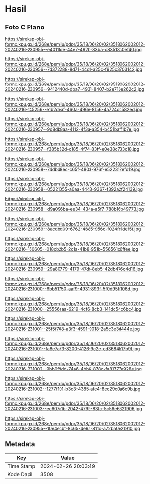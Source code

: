 # Hasil

## Foto C Plano

https://sirekap-obj-formc.kpu.go.id/268e/pemilu/pdpr/35/18/06/20/02/3518062002012-20240216-230955--e4011fde-44e7-492b-83ba-c83513c0ef40.jpg

https://sirekap-obj-formc.kpu.go.id/268e/pemilu/pdpr/35/18/06/20/02/3518062002012-20240216-230956--7d372288-8d71-44d1-a25c-f925c3703142.jpg

https://sirekap-obj-formc.kpu.go.id/268e/pemilu/pdpr/35/18/06/20/02/3518062002012-20240216-230956--9412440d-dba7-4931-8407-b2e716e262c2.jpg

https://sirekap-obj-formc.kpu.go.id/268e/pemilu/pdpr/35/18/06/20/02/3518062002012-20240216-145256--e1b2deaf-460a-496e-8156-4a724dc582ed.jpg

https://sirekap-obj-formc.kpu.go.id/268e/pemilu/pdpr/35/18/06/20/02/3518062002012-20240216-230957--9d8db8aa-4112-4f3a-a354-b451baff1b7e.jpg

https://sirekap-obj-formc.kpu.go.id/268e/pemilu/pdpr/35/18/06/20/02/3518062002012-20240216-230957--f385b32d-c185-4f74-83ff-e0e38c733c18.jpg

https://sirekap-obj-formc.kpu.go.id/268e/pemilu/pdpr/35/18/06/20/02/3518062002012-20240216-230958--74dbd8ec-c65f-4803-976f-e522312efd19.jpg

https://sirekap-obj-formc.kpu.go.id/268e/pemilu/pdpr/35/18/06/20/02/3518062002012-20240216-230958--05221055-a0aa-4443-9367-f392a2f24139.jpg

https://sirekap-obj-formc.kpu.go.id/268e/pemilu/pdpr/35/18/06/20/02/3518062002012-20240216-230958--d9a096ba-ee34-434a-a5f7-788b16b49773.jpg

https://sirekap-obj-formc.kpu.go.id/268e/pemilu/pdpr/35/18/06/20/02/3518062002012-20240216-230959--8acdbd09-6762-4685-956c-f024fc1def5f.jpg

https://sirekap-obj-formc.kpu.go.id/268e/pemilu/pdpr/35/18/06/20/02/3518062002012-20240216-150605--018cb2b5-2c1a-41b8-951b-556561c6ffee.jpg

https://sirekap-obj-formc.kpu.go.id/268e/pemilu/pdpr/35/18/06/20/02/3518062002012-20240216-230959--29a80779-4179-47df-8eb5-42db476c4d16.jpg

https://sirekap-obj-formc.kpu.go.id/268e/pemilu/pdpr/35/18/06/20/02/3518062002012-20240216-231000--6bb51750-aaf9-4931-893f-5f0d95ff106d.jpg

https://sirekap-obj-formc.kpu.go.id/268e/pemilu/pdpr/35/18/06/20/02/3518062002012-20240216-231000--25556aaa-6219-4cf6-8cb3-141dc54c6bc4.jpg

https://sirekap-obj-formc.kpu.go.id/268e/pemilu/pdpr/35/18/06/20/02/3518062002012-20240216-231001--25f5f708-a3f3-4591-9018-2a5c3e3d444e.jpg

https://sirekap-obj-formc.kpu.go.id/268e/pemilu/pdpr/35/18/06/20/02/3518062002012-20240216-231001--fa8e7a73-8200-4126-9c2e-cd3684b17b9f.jpg

https://sirekap-obj-formc.kpu.go.id/268e/pemilu/pdpr/35/18/06/20/02/3518062002012-20240216-231002--9bb0f9dd-74a6-4bb6-878c-fa81777e928e.jpg

https://sirekap-obj-formc.kpu.go.id/268e/pemilu/pdpr/35/18/06/20/02/3518062002012-20240216-231002--1277f101-b3c3-4385-afe4-8ec29c0a6c9b.jpg

https://sirekap-obj-formc.kpu.go.id/268e/pemilu/pdpr/35/18/06/20/02/3518062002012-20240216-231003--ec607c1b-2042-4799-83fc-5c56e6621906.jpg

https://sirekap-obj-formc.kpu.go.id/268e/pemilu/pdpr/35/18/06/20/02/3518062002012-20240216-230955--10e4ecbf-8c65-4e9a-811c-a72ba0e21910.jpg


## Metadata

| Key        | Value               |
| ---------- | ------------------- |
| Time Stamp | 2024-02-26 20:03:49 |
| Kode Dapil | 3508                |



